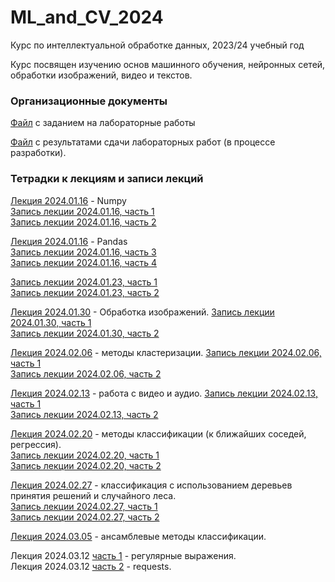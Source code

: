 # ML_and_CV_2024
Курс по интеллектуальной обработке данных, 2023/24 учебный год

Курс посвящен изучению основ машинного обучения, нейронных сетей, обработки изображений, видео и текстов.
### Организационные документы

[Файл](https://docs.google.com/document/d/1PJW4Jj5d7W4QLy5MsBlRZmR1dJvKZu1J1Vjh9uLVvqI/edit?usp=sharing) с заданием на лабораторные работы

[Файл](https://docs.google.com/spreadsheets/d/1t9b3tlWcINX0HxrHRvOLaFx3AWPgRUEjLEEZNlkEwH0/edit?usp=sharing) с результатами сдачи лабораторных работ (в процессе разработки).

### Тетрадки к лекциям и записи лекций

[Лекция 2024.01.16](https://github.com/klyshinsky/ML_and_CV_2023/blob/main/Lecture_20240116_numpy.ipynb) - Numpy  
[Запись лекции 2024.01.16, часть 1](https://youtu.be/bj2ix6a96m4)  
[Запись лекции 2024.01.16, часть 2](https://youtu.be/tdeOu2_pffQ)

[Лекция 2024.01.16](https://github.com/klyshinsky/ML_and_CV_2023/blob/main/Lecture_20240116_Pandas.ipynb) - Pandas  
[Запись лекции 2024.01.16, часть 3](https://youtu.be/dDirX5RV1f4)  
[Запись лекции 2024.01.16, часть 4](https://youtu.be/Q25N7J2FiAs)

[Запись лекции 2024.01.23, часть 1](https://youtu.be/g4D2pSCAsxA)  
[Запись лекции 2024.01.23, часть 2](https://youtu.be/RWPTchuhZa0)

[Лекция 2024.01.30](https://github.com/klyshinsky/ML_and_CV_2023/blob/main/Lecture_20240130_image_processing.ipynb) - Обработка изображений.
[Запись лекции 2024.01.30, часть 1](https://www.youtube.com/watch?v=r5kOvu-_uZ4)  
[Запись лекции 2024.01.30, часть 2](https://www.youtube.com/watch?v=Yhkj3g2jU2o)


[Лекция 2024.02.06](https://github.com/klyshinsky/ML_and_CV_2023/blob/main/Lecture_20240130_clustering.ipynb) - методы кластеризации.
[Запись лекции 2024.02.06, часть 1](https://www.youtube.com/watch?v=h1Bw2bOcsHg)  
[Запись лекции 2024.02.06, часть 2](https://www.youtube.com/watch?v=YLsQL7QyNuA)

[Лекция 2024.02.13](https://github.com/klyshinsky/ML_and_CV_2023/blob/main/Lecture_20240213_OpenCV.ipynb) - работа с видео и аудио.
[Запись лекции 2024.02.13, часть 1](https://www.youtube.com/watch?v=Og7Gb1gNnq0)  
[Запись лекции 2024.02.13, часть 2](https://www.youtube.com/watch?v=Ts73TrrpJKM)

[Лекция 2024.02.20](https://github.com/klyshinsky/ML_and_CV_2023/blob/main/Lecture_20240220_Classification.ipynb) - методы классификации (к ближайших соседей, регрессия).  
[Запись лекции 2024.02.20, часть 1](https://www.youtube.com/watch?v=OepenGtUfR0)  
[Запись лекции 2024.02.20, часть 2](https://www.youtube.com/watch?v=enMiax02kBI)

[Лекция 2024.02.27](https://github.com/klyshinsky/ML_and_CV_2023/blob/main/Lecture_20240226_DecisionTrees.ipynb) - классификация с использованием деревьев принятия решений и случайного леса.  
[Запись лекции 2024.02.27, часть 1](https://www.youtube.com/watch?v=4oduNIM7C9w)  
[Запись лекции 2024.02.27, часть 2](https://www.youtube.com/watch?v=nj6QGepbbpw)

[Лекция 2024.03.05](https://github.com/klyshinsky/ML_and_CV_2023/blob/main/Lecture_20240305_Ensamble.ipynb) - ансамблевые методы классификации.  

Лекция 2024.03.12 [часть 1](https://github.com/klyshinsky/ML_and_CV_2023/blob/main/Lecture_20240312_1_regexp.ipynb) - регулярные выражения.  
Лекция 2024.03.12 [часть 2](https://github.com/klyshinsky/ML_and_CV_2023/blob/main/Lecture_20240312_2_requests.ipynb) - requests.  
